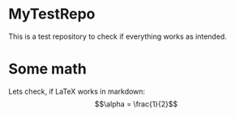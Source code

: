 # MyTestRepo
This is a test repository to check if everything works as intended.

# Some math
Lets check, if LaTeX works in markdown: $$\alpha = \frac{1}{2}$$